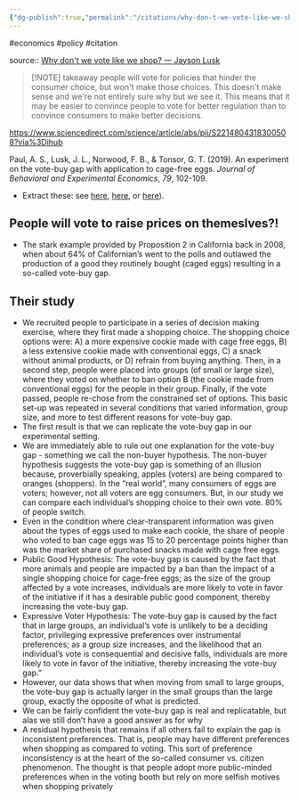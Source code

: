 ```yaml
---
{"dg-publish":true,"permalink":"/citations/why-don-t-we-vote-like-we-shop/","created":"2025-01-22T11:55:02.061+00:00","updated":"2025-09-28T23:49:16.198+01:00"}
---
```


#economics #policy #citation 

source:: [Why don't we vote like we shop? — Jayson Lusk](https://jaysonlusk.com/blog/2019/2/18/why-dont-we-vote-like-we-shop)

> [!NOTE] takeaway
> people will vote for policies that hinder the consumer choice, but won't make those choices. This doesn't make sense and we're not entirely sure why but we see it. This means that it may be easier to convince people to vote for better regulation than to convince consumers to make better decisions.

https://www.sciencedirect.com/science/article/abs/pii/S2214804318300508?via%3Dihub

Paul, A. S., Lusk, J. L., Norwood, F. B., & Tonsor, G. T. (2019). An experiment on the vote-buy gap with application to cage-free eggs. _Journal of Behavioral and Experimental Economics_, _79_, 102-109.

- Extract these: see [here](http://jaysonlusk.com/blog/2015/3/12/why-dont-people-vote-like-they-shop), [here](http://jaysonlusk.com/blog/2013/4/23/a-vote-buy-behavior-gap), or [here](http://jaysonlusk.com/blog/2018/3/14/i-will-give-you-my-vote-but-not-my-money-preferences-for-public-versus-private-action-in-addressing-social-issues)).

## People will vote to raise prices on themeslves?!
- The stark example provided by Proposition 2 in California back in 2008, when about 64% of Californian’s went to the polls and outlawed the production of a good they routinely bought (caged eggs) resulting in a so-called vote-buy gap.

## Their study
- We recruited people to participate in a series of decision making exercise, where they first made a shopping choice. The shopping choice options were: A) a more expensive cookie made with cage free eggs, B) a less extensive cookie made with conventional eggs, C) a snack without animal products, or D) refrain from buying anything. Then, in a second step, people were placed into groups (of small or large size), where they voted on whether to ban option B (the cookie made from conventional eggs) for the people in their group. Finally, if the vote passed, people re-chose from the constrained set of options. This basic set-up was repeated in several conditions that varied information, group size, and more to test different reasons for vote-buy gap.
- The first result is that we can replicate the vote-buy gap in our experimental setting.
- We are immediately able to rule out one explanation for the vote-buy gap - something we call the non-buyer hypothesis. The non-buyer hypothesis suggests the vote-buy gap is something of an illusion because, proverbially speaking, apples (voters) are being compared to oranges (shoppers). In the “real world”, many consumers of eggs are voters; however, not all voters are egg consumers. But, in our study we can compare each individual’s shopping choice to their own vote. 80% of people switch.
- Even in the condition where clear-transparent information was given about the types of eggs used to make each cookie, the share of people who voted to ban cage eggs was 15 to 20 percentage points higher than was the market share of purchased snacks made with cage free eggs.
- Public Good Hypothesis: The vote-buy gap is caused by the fact that more animals and people are impacted by a ban than the impact of a single shopping choice for cage-free eggs; as the size of the group affected by a vote increases, individuals are more likely to vote in favor of the initiative if it has a desirable public good component, thereby increasing the vote-buy gap.
- Expressive Voter Hypothesis: The vote-buy gap is caused by the fact that in large groups, an individual’s vote is unlikely to be a deciding factor, privileging expressive preferences over instrumental preferences; as a group size increases, and the likelihood that an individual’s vote is consequential and decisive falls, individuals are more likely to vote in favor of the initiative, thereby increasing the vote-buy gap.”
- However, our data shows that when moving from small to large groups, the vote-buy gap is actually larger in the small groups than the large group, exactly the opposite of what is predicted.
- We can be fairly confident the vote-buy gap is real and replicatable, but alas we still don’t have a good answer as for why
- A residual hypothesis that remains if all others fail to explain the gap is inconsistent preferences. That is, people may have different preferences when shopping as compared to voting. This sort of preference inconsistency is at the heart of the so-called consumer vs. citizen phenomenon. The thought is that people adopt more public-minded preferences when in the voting booth but rely on more selfish motives when shopping privately